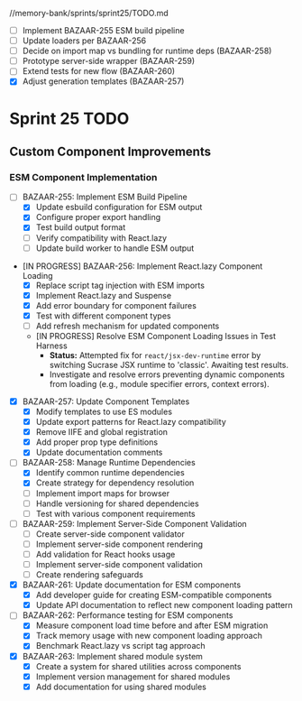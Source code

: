 //memory-bank/sprints/sprint25/TODO.md
- [ ] Implement BAZAAR-255 ESM build pipeline
- [ ] Update loaders per BAZAAR-256
- [ ] Decide on import map vs bundling for runtime deps (BAZAAR-258)
- [ ] Prototype server-side wrapper (BAZAAR-259)
- [ ] Extend tests for new flow (BAZAAR-260)
- [x] Adjust generation templates (BAZAAR-257)

# Sprint 25 TODO

## Custom Component Improvements

### ESM Component Implementation

- [ ] BAZAAR-255: Implement ESM Build Pipeline
  - [x] Update esbuild configuration for ESM output
  - [x] Configure proper export handling
  - [x] Test build output format
  - [ ] Verify compatibility with React.lazy
  - [ ] Update build worker to handle ESM output

- [IN PROGRESS] BAZAAR-256: Implement React.lazy Component Loading
  - [x] Replace script tag injection with ESM imports
  - [x] Implement React.lazy and Suspense
  - [x] Add error boundary for component failures
  - [x] Test with different component types
  - [ ] Add refresh mechanism for updated components
  - [IN PROGRESS] Resolve ESM Component Loading Issues in Test Harness
    - **Status:** Attempted fix for `react/jsx-dev-runtime` error by switching Sucrase JSX runtime to 'classic'. Awaiting test results.
    - Investigate and resolve errors preventing dynamic components from loading (e.g., module specifier errors, context errors).

- [x] BAZAAR-257: Update Component Templates
  - [x] Modify templates to use ES modules
  - [x] Update export patterns for React.lazy compatibility
  - [x] Remove IIFE and global registration
  - [x] Add proper prop type definitions
  - [x] Update documentation comments

- [ ] BAZAAR-258: Manage Runtime Dependencies
  - [x] Identify common runtime dependencies
  - [x] Create strategy for dependency resolution
  - [ ] Implement import maps for browser
  - [ ] Handle versioning for shared dependencies
  - [ ] Test with various component requirements

- [ ] BAZAAR-259: Implement Server-Side Component Validation
  - [ ] Create server-side component validator
  - [ ] Implement server-side component rendering
  - [ ] Add validation for React hooks usage
  - [ ] Implement server-side component validation
  - [ ] Create rendering safeguards

- [x] BAZAAR-261: Update documentation for ESM components
  - [x] Add developer guide for creating ESM-compatible components
  - [x] Update API documentation to reflect new component loading pattern

- [ ] BAZAAR-262: Performance testing for ESM components
  - [x] Measure component load time before and after ESM migration
  - [x] Track memory usage with new component loading approach
  - [x] Benchmark React.lazy vs script tag approach

- [x] BAZAAR-263: Implement shared module system
  - [x] Create a system for shared utilities across components
  - [x] Implement version management for shared modules
  - [x] Add documentation for using shared modules
